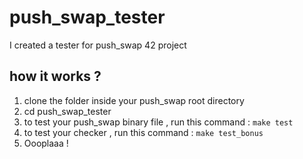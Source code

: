 # push_swap_tester
I created a tester for push_swap 42 project
## how it works ?
1. clone the folder inside your push_swap root directory
2. cd push_swap_tester
3. to test your push_swap binary file , run this command : ```make test```
4. to test your checker , run this command : ```make test_bonus```
5. Oooplaaa !
